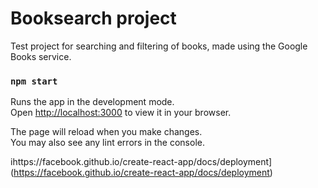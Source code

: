 # Booksearch project

Test project for searching and filtering of books, made using the Google Books service.

### `npm start`

Runs the app in the development mode.\
Open [http://localhost:3000](http://localhost:3000) to view it in your browser.

The page will reload when you make changes.\
You may also see any lint errors in the console.

ihttps://facebook.github.io/create-react-app/docs/deployment](https://facebook.github.io/create-react-app/docs/deployment)
